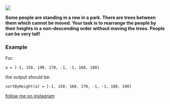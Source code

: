 <a href="https://www.instagram.com/9_Tay"><img src="https://img.shields.io/badge/instagram-%23E4415F?style=flat&logo=instagram&logoColor=white"/></a>

**Some people are standing in a row in a park. There are trees between them which cannot be moved. Your task is to
rearrange the people by their heights in a non-descending order without moving the trees. People can be very tall!**

### Example

For:

```
a = [-1, 150, 190, 170, -1, -1, 160, 180]
```

the output should be:

```
sortByHeight(a) = [-1, 150, 160, 170, -1, -1, 180, 190]
```

[follow me on instagram](https://www.instagram.com/9_tay)